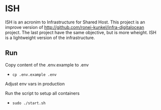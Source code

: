 # ISH

ISH is an acronim to Infrastructure for Shared Host. This project is an improve version of <http://github.com/ronei-kunkel/infra-digitalocean> project. The last project have the same objective, but is more wheight. ISH is a lightweight version of the infrastructure.

## Run

Copy content of the .env.example to .env

- `cp .env.example .env`

Adjust env vars in production

Run the script to setup all containers

- `sudo ./start.sh`
